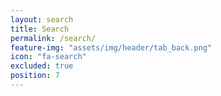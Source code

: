 ```yaml
---
layout: search
title: Search
permalink: /search/
feature-img: "assets/img/header/tab_back.png"
icon: "fa-search"
excluded: true
position: 7
---
```

